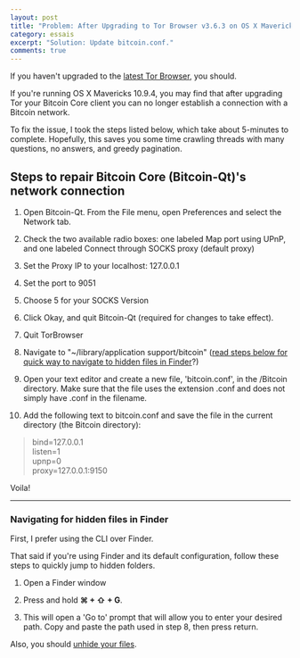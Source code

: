 ```yaml
---
layout: post
title: "Problem: After Upgrading to Tor Browser v3.6.3 on OS X Mavericks 10.9.4, Bitcoin Core is Unable to Connect to Networks"
category: essais
excerpt: "Solution: Update bitcoin.conf."
comments: true
---
```


If you haven't upgraded to the [latest Tor Browser](https://www.torproject.org/download/download-easy.html.en), you should. 

If you're running OS X Mavericks 10.9.4, you may find that after upgrading Tor your Bitcoin Core client you can no longer establish a connection with a Bitcoin network.

To fix the issue, I took the steps listed below, which take about 5-minutes to complete. Hopefully, this saves you some time crawling threads with many questions, no answers, and greedy pagination. 

## Steps to repair Bitcoin Core (Bitcoin-Qt)'s network connection

1.  Open Bitcoin-Qt. From the File menu, open Preferences and select the Network tab.

2.  Check the two available radio boxes: one labeled Map port using UPnP, and one labeled Connect through SOCKS proxy (default proxy)

3.  Set the Proxy IP to your localhost: 127.0.0.1

4.  Set the port to 9051

5.  Choose 5 for your SOCKS Version

6.  Click Okay, and quit Bitcoin-Qt (required for changes to take effect).

7.  Quit TorBrowser

8.  Navigate to "~/library/application support/bitcoin" ([read steps below for quick way to navigate to hidden files in Finder](#morehelp)?)

9. Open your text editor and create a new file, 'bitcoin.conf', in the /Bitcoin directory. Make sure that the file uses the extension .conf and does not simply have .conf in the filename. 

10. Add the following text to bitcoin.conf and save the file in the current directory (the Bitcoin directory):

> bind=127.0.0.1  
> listen=1  
> upnp=0  
> proxy=127.0.0.1:9150

Voila!

<hr>

<a id="morehelp"></a><h3>Navigating for hidden files in Finder</h3>

First, I prefer using the CLI over Finder.

That said if you're using Finder and its default configuration, follow these steps to quickly jump to hidden folders.

1. Open a Finder window

2. Press and hold  <span style="font-weight:bold">&#x2318; + &#x21E7; + G</span>. 

3. This will open a 'Go to' prompt that will allow you to enter your desired path. Copy and paste the path used in step 8, then press return.</p>

Also, you should [unhide your files](http://ianlunn.co.uk/articles/quickly-showhide-hidden-files-mac-os-x-mavericks/).

<a href="https://plus.google.com/+VincentBarr0?rel=author"></a>